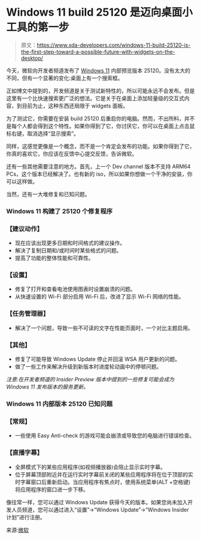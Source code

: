 # Windows 11 build 25120 是迈向桌面小工具的第一步

> 原文：<https://www.xda-developers.com/windows-11-build-25120-is-the-first-step-toward-a-possible-future-with-widgets-on-the-desktop/>

今天，微软向开发者频道发布了 [Windows 11](https://www.xda-developers.com/windows-11/) 内部预览版本 25120。没有太大的不同，但有一个显著的变化:桌面上有一个搜索框。

正如博文中提到的，开发频道是关于测试新特性的，所以可能永远不会发布。但是这里有一个比快速搜索更广泛的想法。它是关于在桌面上添加轻量级的交互式内容，到目前为止，这种东西还局限于 widgets 面板。

为了测试它，你需要在安装 build 25120 后重启你的电脑。然而，不出所料，并不是每个人都会得到这个特性。如果你得到了它，你讨厌它，你可以在桌面上点击鼠标右键，取消选择“显示搜索”。

同样，这感觉更像是一个概念，而不是一个肯定会发布的功能。如果你得到了它，你真的喜欢它，你应该在反馈中心提交反馈，告诉微软。

还有一些其他需要注意的地方。首先，上一个 Dev channel 版本不支持 ARM64 PCs，这个版本已经解决了。也有新的 iso，所以如果你想做一个干净的安装，你可以这样做。

当然，还有一大堆修复和已知问题。

### Windows 11 构建了 25120 个修复程序

### **【建议动作】**

*   现在应该出现更多日期和时间格式的建议操作。
*   解决了复制日期和/或时间时某些格式的问题。
*   提高了功能的整体性能和可靠性。

### **【设置】**

*   修复了打开和查看电池使用图表时设置崩溃的问题。
*   从快速设置的 Wi-Fi 部分启用 Wi-Fi 后，改进了显示 Wi-Fi 网络的性能。

### **【任务管理器】**

*   解决了一个问题，导致一些不可读的文字在性能页面时，一个对比主题启用。

### **【其他】**

*   修复了可能导致 Windows Update 停止并回滚 WSA 用户更新的问题。
*   做了一些工作来解决升级到新版本时进度轮动画中的停顿问题。

*注意:在开发者频道的 Insider Preview 版本中提到的一些修复可能会成为 Windows 11 发布版本的服务更新。*

### Windows 11 内部版本 25120 已知问题

### **【常规】**

*   一些使用 Easy Anti-check 的游戏可能会崩溃或导致您的电脑进行错误检查。

### **【直播字幕】**

*   全屏模式下的某些应用程序(如视频播放器)会阻止显示实时字幕。
*   位于屏幕顶部附近并在运行实时字幕前关闭的某些应用程序将在位于顶部的实时字幕窗口后重新启动。当应用程序有焦点时，使用系统菜单(ALT +空格键)将应用程序的窗口进一步下移。

像往常一样，您可以通过 Windows Update 获得今天的版本。如果您尚未加入开发人员频道，您可以通过进入“设置”->“Windows Update”->“Windows Insider 计划”进行注册。

来源:[微软](https://blogs.windows.com/windows-insider/2022/05/18/announcing-windows-11-insider-preview-build-25120/)